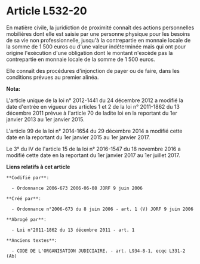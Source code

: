 # Article L532-20

En matière civile, la juridiction de proximité connaît des actions personnelles mobilières dont elle est saisie par une
personne physique pour les besoins de sa vie non professionnelle, jusqu'à la contrepartie en monnaie locale de la somme de 1
500 euros ou d'une valeur indéterminée mais qui ont pour origine l'exécution d'une obligation dont le montant n'excède pas la
contrepartie en monnaie locale de la somme de 1 500 euros.

Elle connaît des procédures d'injonction de payer ou de faire, dans les conditions prévues au premier alinéa.

**Nota:**

L'article unique de la loi n° 2012-1441 du 24 décembre 2012 a modifié la date d'entrée en vigueur des articles 1 et 2 de la
loi n° 2011-1862 du 13 décembre 2011 prévue à l'article 70 de ladite loi en la reportant du 1er janvier 2013 au 1er janvier
2015.

L'article 99 de la loi n° 2014-1654 du 29 décembre 2014 a modifié cette date en la reportant du 1er janvier 2015 au 1er
janvier 2017.

Le 3° du IV de l'article 15 de la loi n° 2016-1547 du 18 novembre 2016 a modifié cette date en la reportant du 1er janvier
2017 au 1er juillet 2017.

**Liens relatifs à cet article**

	**Codifié par**:

	  - Ordonnance 2006-673 2006-06-08 JORF 9 juin 2006

	**Créé par**:

	  - Ordonnance n°2006-673 du 8 juin 2006 - art. 1 (V) JORF 9 juin 2006

	**Abrogé par**:

	  - Loi n°2011-1862 du 13 décembre 2011 - art. 1

	**Anciens textes**:

	  - CODE DE L'ORGANISATION JUDICIAIRE. - art. L934-8-1, ecqc L331-2 (Ab)
